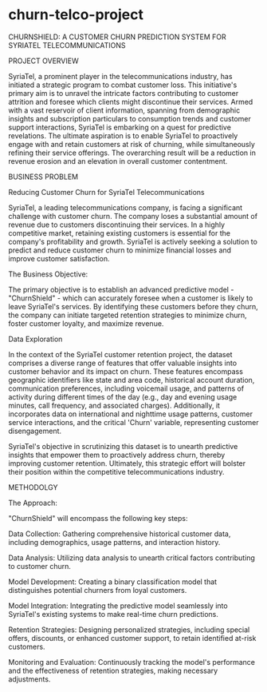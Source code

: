 # churn-telco-project
CHURNSHIELD: A CUSTOMER CHURN PREDICTION SYSTEM FOR SYRIATEL TELECOMMUNICATIONS


PROJECT OVERVIEW

SyriaTel, a prominent player in the telecommunications industry, has initiated a strategic program to combat customer loss. This initiative's primary aim is to unravel the intricate factors contributing to customer attrition and foresee which clients might discontinue their services. Armed with a vast reservoir of client information, spanning from demographic insights and subscription particulars to consumption trends and customer support interactions, SyriaTel is embarking on a quest for predictive revelations. The ultimate aspiration is to enable SyriaTel to proactively engage with and retain customers at risk of churning, while simultaneously refining their service offerings. The overarching result will be a reduction in revenue erosion and an elevation in overall customer contentment.




 
BUSINESS PROBLEM


Reducing Customer Churn for SyriaTel Telecommunications


SyriaTel, a leading telecommunications company, is facing a significant challenge with customer churn. The company loses a substantial amount of revenue due to customers discontinuing their services. In a highly competitive market, retaining existing customers is essential for the company's profitability and growth. SyriaTel is actively seeking a solution to predict and reduce customer churn to minimize financial losses and improve customer satisfaction.


The Business Objective:

The primary objective is to establish an advanced predictive model - "ChurnShield" - which can accurately foresee when a customer is likely to leave SyriaTel's services. By identifying these customers before they churn, the company can initiate targeted retention strategies to minimize churn, foster customer loyalty, and maximize revenue.


Data Exploration


In the context of the SyriaTel customer retention project, the dataset comprises a diverse range of features that offer valuable insights into customer behavior and its impact on churn. These features encompass geographic identifiers like state and area code, historical account duration, communication preferences, including voicemail usage, and patterns of activity during different times of the day (e.g., day and evening usage minutes, call frequency, and associated charges). Additionally, it incorporates data on international and nighttime usage patterns, customer service interactions, and the critical 'Churn' variable, representing customer disengagement.

SyriaTel's objective in scrutinizing this dataset is to unearth predictive insights that empower them to proactively address churn, thereby improving customer retention. Ultimately, this strategic effort will bolster their position within the competitive telecommunications industry.





METHODOLGY


The Approach:

"ChurnShield" will encompass the following key steps:

Data Collection: Gathering comprehensive historical customer data, including demographics, usage patterns, and interaction history.

Data Analysis: Utilizing data analysis to unearth critical factors contributing to customer churn.

Model Development: Creating a binary classification model that distinguishes potential churners from loyal customers.

Model Integration: Integrating the predictive model seamlessly into SyriaTel's existing systems to make real-time churn predictions.

Retention Strategies: Designing personalized strategies, including special offers, discounts, or enhanced customer support, to retain identified at-risk customers.

Monitoring and Evaluation: Continuously tracking the model's performance and the effectiveness of retention strategies, making necessary adjustments.
